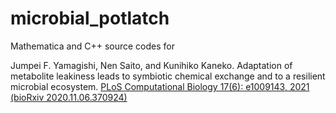 # microbial_potlatch
Mathematica and C++ source codes for

Jumpei F. Yamagishi, Nen Saito, and Kunihiko Kaneko.
Adaptation of metabolite leakiness leads to symbiotic chemical exchange and to a resilient microbial ecosystem. 
[PLoS Computational Biology 17(6): e1009143, 2021](https://journals.plos.org/ploscompbiol/article?id=10.1371/journal.pcbi.1009143)
[(bioRxiv 2020.11.06.370924)](https://www.biorxiv.org/content/10.1101/2020.11.06.370924v1)


